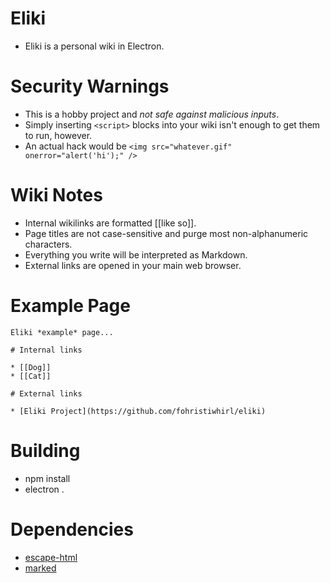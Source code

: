 # Eliki

* Eliki is a personal wiki in Electron.

# Security Warnings

* This is a hobby project and *not safe against malicious inputs*.
* Simply inserting `<script>` blocks into your wiki isn't enough to get them to run, however.
* An actual hack would be `<img src="whatever.gif" onerror="alert('hi');" />`

# Wiki Notes

* Internal wikilinks are formatted [[like so]].
* Page titles are not case-sensitive and purge most non-alphanumeric characters.
* Everything you write will be interpreted as Markdown.
* External links are opened in your main web browser.

# Example Page

```
Eliki *example* page...

# Internal links

* [[Dog]]
* [[Cat]]

# External links

* [Eliki Project](https://github.com/fohristiwhirl/eliki)
```

# Building

* npm install
* electron .

# Dependencies

* [escape-html](https://www.npmjs.com/package/escape-html)
* [marked](https://www.npmjs.com/package/marked)
